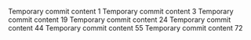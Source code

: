 Temporary commit content 1
Temporary commit content 3
Temporary commit content 19
Temporary commit content 24
Temporary commit content 44
Temporary commit content 55
Temporary commit content 72
